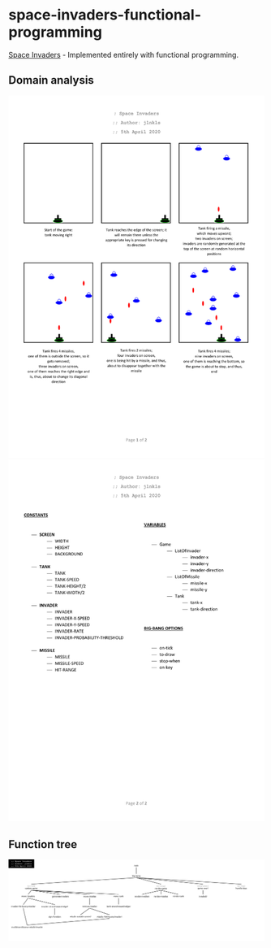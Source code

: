 # space-invaders-functional-programming
[Space Invaders](https://en.wikipedia.org/wiki/Space_Invaders) - Implemented entirely with functional programming.

## Domain analysis
![Domain Analysis 1](https://github.com/jlnkls/space-invaders-functional-programming/blob/main/doc/domain_analysis_1.png)
![Domain Analysis 2](https://github.com/jlnkls/space-invaders-functional-programming/blob/main/doc/domain_analysis_2.png)

## Function tree
![Function tree](https://github.com/jlnkls/space-invaders-functional-programming/blob/main/doc/function_tree.png)

